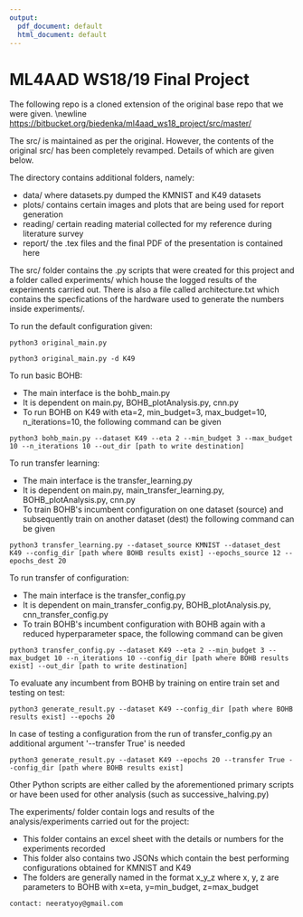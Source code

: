 ```yaml
---
output:
  pdf_document: default
  html_document: default
---
```

# ML4AAD WS18/19 Final Project

The following repo is a cloned extension of the original base repo that we were given. \newline
https://bitbucket.org/biedenka/ml4aad_ws18_project/src/master/

The src/ is maintained as per the original. However, the contents of the original src/ has been completely revamped. Details of which are given below.

The directory contains additional folders, namely:

* data/ where datasets.py dumped the KMNIST and K49 datasets
* plots/ contains certain images and plots that are being used for report generation
* reading/ certain reading material collected for my reference during literature survey
* report/ the .tex files and the final PDF of the presentation is contained here

The src/ folder contains the .py scripts that were created for this project and a folder called experiments/ which house the logged results of the experiments carried out. There is also a file called architecture.txt which contains the specfications of the hardware used to generate the numbers inside experiments/. 



To run the default configuration given: 
```
python3 original_main.py 
```
```
python3 original_main.py -d K49
```


To run basic BOHB:

* The main interface is the bohb_main.py 
* It is dependent on main.py, BOHB_plotAnalysis.py, cnn.py 
* To run BOHB on K49 with eta=2, min_budget=3, max_budget=10, n_iterations=10, the following command can be given
```
python3 bohb_main.py --dataset K49 --eta 2 --min_budget 3 --max_budget 10 --n_iterations 10 --out_dir [path to write destination]
```


To run transfer learning:

* The main interface is the transfer_learning.py 
* It is dependent on main.py, main_transfer_learning.py, BOHB_plotAnalysis.py, cnn.py 
* To train BOHB's incumbent configuration on one dataset (source) and subsequently train on another dataset (dest) the following command can be given
```
python3 transfer_learning.py --dataset_source KMNIST --dataset_dest K49 --config_dir [path where BOHB results exist] --epochs_source 12 --epochs_dest 20
```


To run transfer of configuration:

* The main interface is the transfer_config.py
* It is dependent on main_transfer_config.py, BOHB_plotAnalysis.py, cnn_transfer_config.py
* To train BOHB's incumbent configuration with BOHB again with a reduced hyperparameter space, the following command can be given
```
python3 transfer_config.py --dataset K49 --eta 2 --min_budget 3 --max_budget 10 --n_iterations 10 --config_dir [path where BOHB results exist] --out_dir [path to write destination]
```


To evaluate any incumbent from BOHB by training on entire train set and testing on test:
```
python3 generate_result.py --dataset K49 --config_dir [path where BOHB results exist] --epochs 20
```
In case of testing a configuration from the run of transfer_config.py an additional argument '--transfer True' is needed
```
python3 generate_result.py --dataset K49 --epochs 20 --transfer True --config_dir [path where BOHB results exist] 
```



Other Python scripts are either called by the aforementioned primary scripts or have been used for other analysis (such as successive_halving.py)


The experiments/ folder contain logs and results of the analysis/experiments carried out for the project:

* This folder contains an excel sheet with the details or numbers for the experiments recorded
* This folder also contains two JSONs which contain the best performing configurations obtained for KMNIST and K49
* The folders are generally named in the format x_y_z where x, y, z are parameters to BOHB with x=eta, y=min_budget, z=max_budget


```
contact: neeratyoy@gmail.com
```